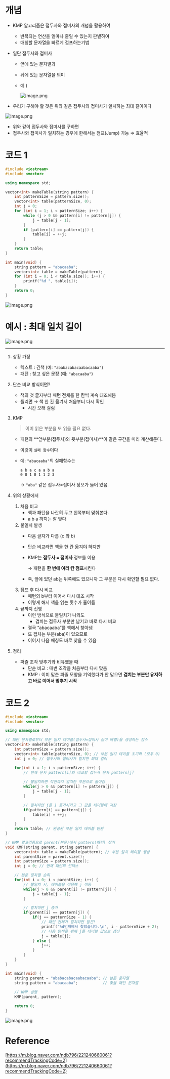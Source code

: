 # 개념

- KMP 알고리즘은 접두사와 접미사의 개념을 활용하여
    - 반복되는 연산을 얼마나 줄일 수 있는지 판별하여
    - 매칭할 문자열을 빠르게 점프하는기법
- 일단 접두사와 접미사
    - 앞에 있는 문자열과
    - 뒤에 있는 문자열을 의미
    - 예 )
        
        ![image.png](./assets/KMP1.png)
        
- 우리가 구해야 할 것은 위와 같은 접두사와 접미사가 일치하는 최대 길이이다

![image.png](./assets/KMP2.png)

- 위와 같이 접두사와 접미사를 구하면
- 접두사와 접미사가 일치하는 경우에 한해서는 점프(Jump) 가능 ⇒ 효율적

# 코드 1

```cpp
#include <iostream>
#include <vector>

using namespace std;

vector<int> makeTable(string pattern) {
    int patternSize = pattern.size();
    vector<int> table(patternSize, 0);
    int j = 0;
    for (int i = 1; i < patternSize; i++) {
        while (j > 0 && pattern[i] != pattern[j]) {
            j = table[j - 1];
        }
        if (pattern[i] == pattern[j]) {
            table[i] = ++j;
        }
    }
    return table;
}

int main(void) {
    string pattern = "abacaaba";
    vector<int> table = makeTable(pattern);
    for (int i = 0; i < table.size(); i++) {
        printf("%d ", table[i]);
    }
    return 0;
}

```

![image.png](./assets/KMP3.png)

# 예시 : 최대 일치 길이

![image.png](./assets/KMP4.png)

---

1. 상황 가정
    - 텍스트 : 긴책  (예: `"ababacabacaabacaaba"`)
    - 패턴 : 찾고 싶은 문장 (예: `"abacaaba"`)
2. 단순 비교 방식이면?
    - 책의 첫 글자부터 패턴 전체를 한 칸씩 계속 대조해봄
    - 틀리면 → 책 한 칸 옮겨서 처음부터 다시 확인
        - 시간 오래 걸림
3. KMP
    
    > 이미 읽은 부분을 또 읽을 필요 없다.
    > 
    - 패턴의 **앞부분(접두사)와 뒷부분(접미사)**이 같은 구간을 미리 계산해둔다.
    - 이것이 `실패 함수`이다
    - 예: `"abacaaba"`의 실패함수는
        
        ```
        a b a c a a b a
        0 0 1 0 1 1 2 3
        ```
        
        → `"aba"` 같은 접두사=접미사 정보가 들어 있음.
        
4. 위의 상황에서
    1. 처음 비교
        - 책과 패턴을 나란히 두고 왼쪽부터 맞춰본다.
        - a b a 까지는 잘 맞다
    2. 불일치 발생
        - 다음 글자가 다름 (c 와 b)
        - 단순 비교라면 책을 한 칸 옮겨야 하지만
        - KMP는 **접두사 = 접미사** 정보를 이용
            
            → 패턴을 **한 번에 여러 칸 점프**시킨다
            
        - 즉, 앞에 있던 ab는 뒤쪽에도 있으니까 그 부분은 다시 확인할 필요 없다.
    3. 점프 후 다시 비교
        - 패턴의 b부터 이어서 다시 대조 시작
        - 이렇게 해서 책을 읽는 횟수가 줄어듦
    4. 끝까지 진행
        - 이런 방식으로 불일치가 나와도
            - 겹치는 접두사 부분만 남기고 바로 다시 비교
        - 결국 “abacaaba”를 책에서 찾아냄
        - 또 겹치는 부분(aba)이 있으므로
        - 이어서 다음 매칭도 바로 찾을 수 있음
5. 정리
    - 퍼즐 조각 맞추기와 비유했을 때
        - 단순 비교 : 매번 조각을 처음부터 다시 맞춤
        - KMP : 이미 맞춘 퍼즐 모양을 기억했다가 
                   안 맞으면 **겹치는 부분만 유지하고 바로 이어서 맞추기 시작**

# 코드 2

```cpp
#include <iostream>
#include <vector>

using namespace std;

// 패턴 문자열로부터 부분 일치 테이블(접두사=접미사 길이 배열)을 생성하는 함수
vector<int> makeTable(string pattern) {
    int patternSize = pattern.size();
    vector<int> table(patternSize, 0); // 부분 일치 테이블 초기화 (모두 0)
    int j = 0; // 접두사와 접미사가 일치한 최대 길이

    for(int i = 1; i < patternSize; i++) { 
        // 현재 문자 pattern[i]와 비교할 접두사 문자 pattern[j]
        
        // 불일치하면 직전까지 일치한 부분으로 돌아감
        while(j > 0 && pattern[i] != pattern[j]) {
            j = table[j - 1];
        }

        // 일치하면 j를 1 증가시키고 그 값을 테이블에 저장
        if(pattern[i] == pattern[j]) {
            table[i] = ++j;
        }
    }
    return table; // 완성된 부분 일치 테이블 반환
}

// KMP 알고리즘으로 parent(본문)에서 pattern(패턴) 찾기
void KMP(string parent, string pattern) {
    vector<int> table = makeTable(pattern); // 부분 일치 테이블 생성
    int parentSize = parent.size();
    int patternSize = pattern.size();
    int j = 0; // 현재 패턴의 인덱스

    // 본문 문자열 순회
    for(int i = 0; i < parentSize; i++) {
        // 불일치 시, 테이블을 이용해 j 이동
        while(j > 0 && parent[i] != pattern[j]) {
            j = table[j - 1];
        }

        // 일치하면 j 증가
        if(parent[i] == pattern[j]) {
            if(j == patternSize - 1) {
                // 패턴 전체가 일치하면 발견!
                printf("%d번째에서 찾았습니다.\n", i - patternSize + 2);
                // 다음 탐색을 위해 j를 테이블 값으로 갱신
                j = table[j];
            } else {
                j++;
            }
        }
    }
}

int main(void) {
    string parent = "ababacabacaabacaaba"; // 본문 문자열
    string pattern = "abacaaba";           // 찾을 패턴 문자열
    
    // KMP 실행
    KMP(parent, pattern);

    return 0;
}

```

![image.png](./assets/KMP5.png)

# Reference

[https://m.blog.naver.com/ndb796/221240660061?recommendTrackingCode=2](https://m.blog.naver.com/ndb796/221240660061?recommendTrackingCode=2)
